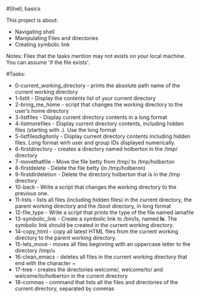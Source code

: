 #Shell, basics

This project is about:
- Navigating shell
- Manipulating Files and directories
- Creating symbolic link

Notes:
Files that the tasks mention may not exists on your local machine. You can assume 'if the file exists'.

#Tasks:
- 0-current_working_directory - prints the absolute path name of the current working directory
- 1-listit - Display the contents list of your current directory
- 2-bring_me_home - script that changes the working directory to the user’s home directory
- 3-listfiles - Display current directory contents in a long format
- 4-listmorefiles - Display current directory contents, including hidden files (starting with .). Use the long format
- 5-listfilesdigitonly - Display current directory contents including hidden files. Long format wirh user and group IDs displayed numerically.
- 6-firstdirectory - creates a directory named holberton in the /tmp/ directory
- 7-movethatfile - Move the file betty from /tmp/ to /tmp/holberton
- 8-firstdelete - Delete the file betty (in /tmp/holberon)
- 9-firstdirdeletion - Delete the directory holberton that is in the /tmp directory
- 10-back - Write a script that changes the working directory to the previous one.
- 11-lists - lists all files (including hidden files) in the current directory, the parent working directory and the /boot directory, in long format
- 12-file_type - Write a script that prints the type of the file named iamafile
- 13-symbolic_link - Create a symbolic link to /bin/ls, named __ls__. The symbolic link should be created in the current working directory.
- 14-copy_html - copy all latest HTML files from the current working directory to the parent working directory.
- 15-lets_move - moves all files beginning with an uppercase letter to the directory /tmp/u
- 16-clean_emacs - deletes all files in the current working directory that end with the character ~
- 17-tree - creates the directories welcome/, welcome/to/ and welcome/to/holberton in the current directory
- 18-commas - command that lists all the files and directories of the current directory, separated by commas 
